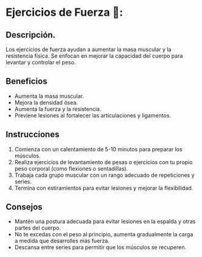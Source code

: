 # Ejercicios de Fuerza 💪:
## Descripción.
Los ejercicios de fuerza ayudan a aumentar la masa muscular y la resistencia física. Se enfocan en mejorar la capacidad del cuerpo para levantar y controlar el peso.

## Beneficios
- Aumenta la masa muscular.
- Mejora la densidad ósea.
- Aumenta la fuerza y la resistencia.
- Previene lesiones al fortalecer las articulaciones y ligamentos.

## Instrucciones
1. Comienza con un calentamiento de 5-10 minutos para preparar los músculos.
2. Realiza ejercicios de levantamiento de pesas o ejercicios con tu propio peso corporal (como flexiones o sentadillas).
3. Trabaja cada grupo muscular con un rango adecuado de repeticiones y series.
4. Termina con estiramientos para evitar lesiones y mejorar la flexibilidad.

## Consejos
- Mantén una postura adecuada para evitar lesiones en la espalda y otras partes del cuerpo.
- No te excedas con el peso al principio, aumenta gradualmente la carga a medida que desarrolles más fuerza.
- Descansa entre series para permitir que los músculos se recuperen.
